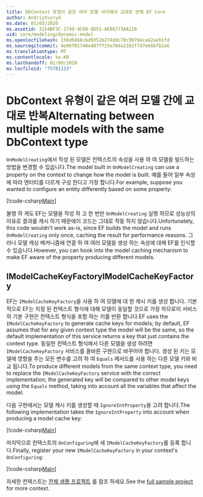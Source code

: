```yaml
---
title: DbContext 유형이 같은 여러 모델 사이에서 교대로 반복 EF Core
author: AndriySvyryd
ms.date: 01/03/2020
ms.assetid: 3154BF3C-1749-4C60-8D51-AE86773AA116
uid: core/modeling/dynamic-model
ms.openlocfilehash: 156d5666cbd9352b274ddc70c99704ca62aeb1fd
ms.sourcegitcommit: 4e86f01740e407ff25e704a11b1f7d7e66bfb2a6
ms.translationtype: MT
ms.contentlocale: ko-KR
ms.lasthandoff: 01/09/2020
ms.locfileid: "75781133"
---
```

# <a name="alternating-between-multiple-models-with-the-same-dbcontext-type"></a><span data-ttu-id="b898b-102">DbContext 유형이 같은 여러 모델 간에 교대로 반복</span><span class="sxs-lookup"><span data-stu-id="b898b-102">Alternating between multiple models with the same DbContext type</span></span>

<span data-ttu-id="b898b-103">`OnModelCreating`에서 작성 된 모델은 컨텍스트의 속성을 사용 하 여 모델을 빌드하는 방법을 변경할 수 있습니다.</span><span class="sxs-lookup"><span data-stu-id="b898b-103">The model built in `OnModelCreating` can use a property on the context to change how the model is built.</span></span> <span data-ttu-id="b898b-104">예를 들어 일부 속성에 따라 엔터티를 다르게 구성 한다고 가정 합니다.</span><span class="sxs-lookup"><span data-stu-id="b898b-104">For example, suppose you wanted to configure an entity differently based on some property:</span></span>

[!code-csharp[Main](../../../samples/core/Modeling/DynamicModel/DynamicContext.cs?name=OnModelCreating)]

<span data-ttu-id="b898b-105">불행 하 게도 EF는 모델을 작성 하 고 한 번만 `OnModelCreating` 실행 하므로 성능상의 이유로 결과를 캐시 하기 때문에이 코드는 그대로 작동 하지 않습니다.</span><span class="sxs-lookup"><span data-stu-id="b898b-105">Unfortunately, this code wouldn't work as-is, since EF builds the model and runs `OnModelCreating` only once, caching the result for performance reasons.</span></span> <span data-ttu-id="b898b-106">그러나 모델 캐싱 메커니즘에 연결 하 여 여러 모델을 생성 하는 속성에 대해 EF를 인식할 수 있습니다.</span><span class="sxs-lookup"><span data-stu-id="b898b-106">However, you can hook into the model caching mechanism to make EF aware of the property producing different models.</span></span>

## <a name="imodelcachekeyfactory"></a><span data-ttu-id="b898b-107">IModelCacheKeyFactory</span><span class="sxs-lookup"><span data-stu-id="b898b-107">IModelCacheKeyFactory</span></span>

<span data-ttu-id="b898b-108">EF는 `IModelCacheKeyFactory`을 사용 하 여 모델에 대 한 캐시 키를 생성 합니다. 기본적으로 EF는 지정 된 컨텍스트 형식에 대해 모델이 동일할 것으로 가정 하므로이 서비스의 기본 구현은 컨텍스트 형식을 포함 하는 키를 반환 합니다.</span><span class="sxs-lookup"><span data-stu-id="b898b-108">EF uses the `IModelCacheKeyFactory` to generate cache keys for models; by default, EF assumes that for any given context type the model will be the same, so the default implementation of this service returns a key that just contains the context type.</span></span> <span data-ttu-id="b898b-109">동일한 컨텍스트 형식에서 다른 모델을 생성 하려면 `IModelCacheKeyFactory` 서비스를 올바른 구현으로 바꾸어야 합니다. 생성 된 키는 모델에 영향을 주는 모든 변수를 고려 하 여 `Equals` 메서드를 사용 하는 다른 모델 키와 비교 됩니다.</span><span class="sxs-lookup"><span data-stu-id="b898b-109">To produce different models from the same context type, you need to replace the `IModelCacheKeyFactory` service with the correct  implementation; the generated key will be compared to other model keys using the `Equals` method, taking into account all the variables that affect the model:</span></span>

<span data-ttu-id="b898b-110">다음 구현에서는 모델 캐시 키를 생성할 때 `IgnoreIntProperty`을 고려 합니다.</span><span class="sxs-lookup"><span data-stu-id="b898b-110">The following implementation takes the `IgnoreIntProperty` into account when producing a model cache key:</span></span>

[!code-csharp[Main](../../../samples/core/Modeling/DynamicModel/DynamicModelCacheKeyFactory.cs?name=DynamicModel)]

<span data-ttu-id="b898b-111">마지막으로 컨텍스트의 `OnConfiguring`에 새 `IModelCacheKeyFactory`를 등록 합니다.</span><span class="sxs-lookup"><span data-stu-id="b898b-111">Finally, register your new `IModelCacheKeyFactory` in your context's `OnConfiguring`:</span></span>

[!code-csharp[Main](../../../samples/core/Modeling/DynamicModel/DynamicContext.cs?name=OnConfiguring)]

<span data-ttu-id="b898b-112">자세한 컨텍스트는 [전체 샘플 프로젝트](https://github.com/aspnet/EntityFramework.Docs/tree/master/samples/core/Modeling/DynamicModel) 를 참조 하세요.</span><span class="sxs-lookup"><span data-stu-id="b898b-112">See the [full sample project](https://github.com/aspnet/EntityFramework.Docs/tree/master/samples/core/Modeling/DynamicModel) for more context.</span></span>

